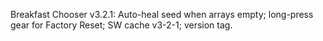 Breakfast Chooser v3.2.1: Auto-heal seed when arrays empty; long-press gear for Factory Reset; SW cache v3-2-1; version tag.
